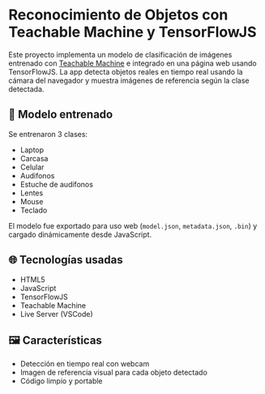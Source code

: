 # Reconocimiento de Objetos con Teachable Machine y TensorFlowJS

Este proyecto implementa un modelo de clasificación de imágenes entrenado con [Teachable Machine](https://teachablemachine.withgoogle.com/) e integrado en una página web usando TensorFlowJS. La app detecta objetos reales en tiempo real usando la cámara del navegador y muestra imágenes de referencia según la clase detectada.

## 🧠 Modelo entrenado

Se entrenaron 3 clases:
- Laptop
- Carcasa
- Celular
- Audifonos
- Estuche de audifonos
- Lentes
- Mouse
- Teclado
  
El modelo fue exportado para uso web (`model.json`, `metadata.json`, `.bin`) y cargado dinámicamente desde JavaScript.

## 🌐 Tecnologías usadas

- HTML5
- JavaScript
- TensorFlowJS
- Teachable Machine
- Live Server (VSCode)

## 🖼️ Características

- Detección en tiempo real con webcam
- Imagen de referencia visual para cada objeto detectado
- Código limpio y portable


